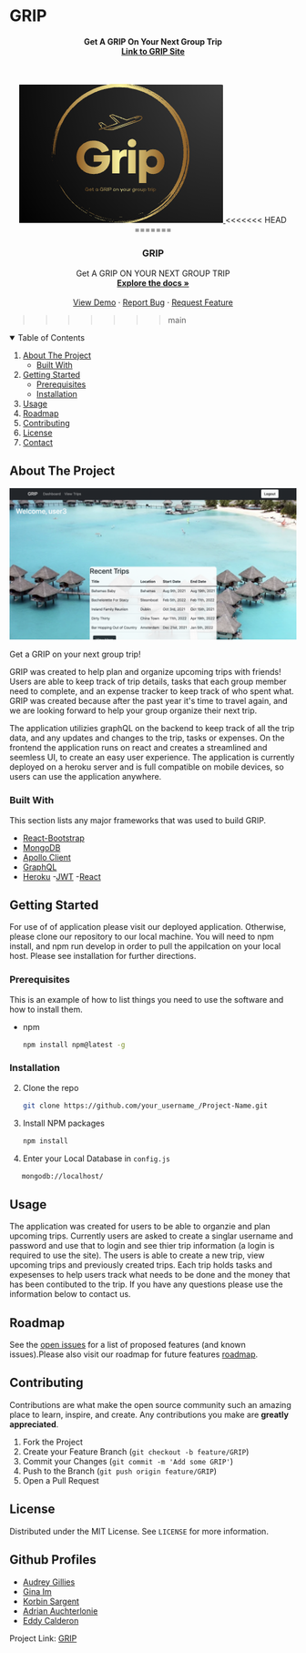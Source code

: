 # GRIP 
<h4 align="center">Get A GRIP On Your Next Group Trip
<br />
 <a href="(https://grip-your-trip.herokuapp.com/)"> Link to GRIP Site </a>
</h4>
<!-- PROJECT LOGO -->
<br />
<p align="center">
  <a href="https://github.com/Korbin-Sargent/vacation-planning-app">
    <img src="client/public/images/logo.png" alt="Logo">
  </a>
<<<<<<< HEAD
=======
  <h3 align="center">GRIP</h3>
  <p align="center">
    Get A GRIP ON YOUR NEXT GROUP TRIP
    <br />
    <a href="#about-the-project"><strong>Explore the docs »</strong></a>
    <br />
    <br />
    <a href="https://grip-your-trip.herokuapp.com/">View Demo</a>
    ·
    <a href="hhttps://github.com/Korbin-Sargent/vacation-planning-app/issues">Report Bug</a>
    ·
    <a href="https://github.com/Korbin-Sargent/vacation-planning-app/issues">Request Feature</a>
  </p>
</p>

>>>>>>> main
<!-- TABLE OF CONTENTS -->
<details open="open">
  <summary>Table of Contents</summary>
  <ol>
    <li>
      <a href="#about-the-project">About The Project</a>
            <ul>
        <li><a href="#built-with">Built With</a></li>
      </ul>
    </li>
    <li>
      <a href="#getting-started">Getting Started</a>
      <ul>
        <li><a href="#prerequisites">Prerequisites</a></li>
        <li><a href="#installation">Installation</a></li>
      </ul>
    </li>
    <li><a href="#usage">Usage</a></li>
    <li><a href="#roadmap">Roadmap</a></li>
    <li><a href="#contributing">Contributing</a></li>
    <li><a href="#license">License</a></li>
    <li><a href="#contact">Contact</a></li>
  </ol>
</details>

<!-- ABOUT THE PROJECT -->

## About The Project

![Homepage](client/public/images/homepg.png)

Get a GRIP on your next group trip!

GRIP was created to help plan and organize upcoming trips with friends! Users are able to keep track of trip details, tasks that each group member need to complete, and an expense tracker to keep track of who spent what. GRIP was created because after the past year it's time to travel again, and we are looking forward to help your group organize their next trip. 

The application utilizies graphQL on the backend to keep track of all the trip data, and any updates and changes to the trip, tasks or expenses. On the frontend the application runs on react and creates a streamlined and seemless UI, to create an easy user experience. The application is currently deployed on a heroku server and is full compatible on mobile devices, so users can use the application anywhere. 


### Built With

This section lists any major frameworks that was used to build GRIP.

- [React-Bootstrap](https://react-bootstrap.github.io/)
- [MongoDB](https://www.mongodb.com/)
- [Apollo Client](https://www.apollographql.com/docs/react/)
- [GraphQL](https://graphql.org//)
- [Heroku](https://heroku.com/)
-[JWT](https://jwt.io/)
-[React](https://reactjs.org/)


<!-- GETTING STARTED -->

## Getting Started

For use of of application please visit our deployed application. Otherwise, please clone our repository to our local machine. You will need to npm install, and npm run develop in order to pull the appilcation on your local host. Please see installation for further directions. 

### Prerequisites

This is an example of how to list things you need to use the software and how to install them.

- npm
  ```sh
  npm install npm@latest -g
  ```

### Installation

2. Clone the repo
   ```sh
   git clone https://github.com/your_username_/Project-Name.git
   ```
3. Install NPM packages
   ```sh
   npm install
   ```
4. Enter your Local Database in `config.js`
```sh
   mongodb://localhost/
   ```
  

## Usage

The application was created for users to be able to organzie and plan upcoming trips. Currently users are asked to create a singlar username and password and use that to login and see thier trip information (a login is required to use the site). The users is able to create a new trip, view upcoming trips and previously created trips. Each trip holds tasks and expesenses to help users track what needs to be done and the money that has been contibuted to the trip. If you have any questions please use the information below to contact us. 

<!-- ROADMAP -->

## Roadmap

See the [open issues](https://github.com/Korbin-Sargent/vacation-planning-app/issues) for a list of proposed features (and known issues).Please also visit our roadmap for future features [roadmap](https://docs.google.com/presentation/d/1mp4uCn9-fUiOFlpRSjp_9-SETQiNF_lNR7HVkpUlDEU/edit#slide=id.g29f43f0a72_0_10).

<!-- CONTRIBUTING -->

## Contributing

Contributions are what make the open source community such an amazing place to learn, inspire, and create. Any contributions you make are **greatly appreciated**.

1. Fork the Project
2. Create your Feature Branch (`git checkout -b feature/GRIP`)
3. Commit your Changes (`git commit -m 'Add some GRIP'`)
4. Push to the Branch (`git push origin feature/GRIP`)
5. Open a Pull Request

<!-- LICENSE -->

## License

Distributed under the MIT License. See `LICENSE` for more information.

<!-- CONTACT -->

## Github Profiles

- [Audrey Gillies](https://github.com/audrey-g37) 
- [Gina Im](https://github.com/gim928) 
- [Korbin Sargent](https://github.com/Korbin-Sargent) 
- [Adrian Auchterlonie](https://github.com/adrianauch) 
- [Eddy Calderon](https://github.com/Ecalderon10) 

Project Link: [GRIP](https://grip-your-trip.herokuapp.com/)